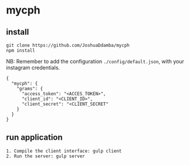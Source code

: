 # mycph

## install
    git clone https://github.com/JoshuaDdamba/mycph
    npm install

NB: Remember to add the configuration `./config/default.json`, with your instagram credentials.

    {
      "mycph": {
        "grams": {
          "access_token": "<ACCES_TOKEN>",
          "client_id": "<CLIENT_ID>",
          "client_secret": "<CLIENT_SECRET"
        }   
      }
    }


## run application
    1. Compile the client interface: gulp client
    2. Run the server: gulp server

